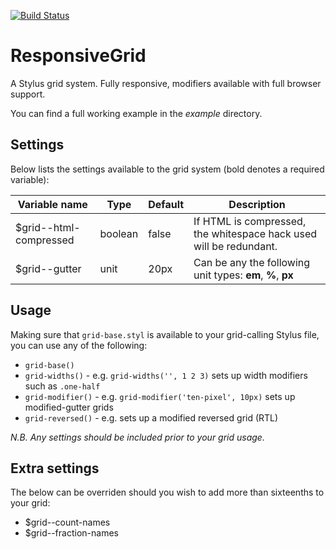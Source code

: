 [![Build Status](https://travis-ci.org/clocklimited/ResponsiveGrid.svg?branch=master)](https://travis-ci.org/clocklimited/ResponsiveGrid)

# ResponsiveGrid

A Stylus grid system. Fully responsive, modifiers available with full browser support.

You can find a full working example in the _example_ directory.

## Settings
Below lists the settings available to the grid system (bold denotes a required variable):

Variable name           | Type    | Default | Description
----------------------- | ------- | ------- | -----------
$grid--html-compressed  | boolean | false   | If HTML is compressed, the whitespace hack used will be redundant.
$grid--gutter           | unit    | 20px    | Can be any the following unit types: **em**, **%**, **px**

## Usage
Making sure that `grid-base.styl` is available to your grid-calling Stylus file, you can use any of the following:
* `grid-base()`
* `grid-widths()` - e.g. `grid-widths('', 1 2 3)` sets up width modifiers such as `.one-half`
* `grid-modifier()` - e.g. `grid-modifier('ten-pixel', 10px)` sets up modified-gutter grids
* `grid-reversed()` - e.g. sets up a modified reversed grid (RTL)

_N.B. Any settings should be included prior to your grid usage._

## Extra settings
The below can be overriden should you wish to add more than sixteenths to your grid:
* $grid--count-names
* $grid--fraction-names
